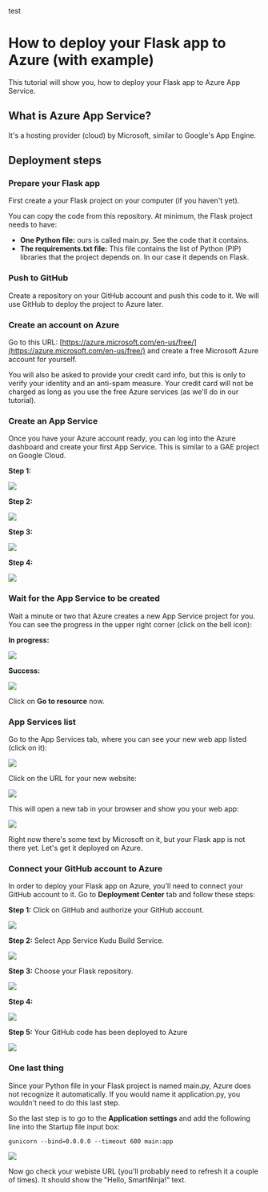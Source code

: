 test
# How to deploy your Flask app to Azure (with example)

This tutorial will show you, how to deploy your Flask app to Azure App Service.

## What is Azure App Service?

It's a hosting provider (cloud) by Microsoft, similar to Google's App Engine.

## Deployment steps

### Prepare your Flask app

First create a your Flask project on your computer (if you haven't yet).

You can copy the code from this repository. At minimum, the Flask project needs to have:

- **One Python file:** ours is called main.py. See the code that it contains.
- **The requirements.txt file:** This file contains the list of Python (PIP) libraries that the project depends on. In 
our case it depends on Flask.

### Push to GitHub

Create a repository on your GitHub account and push this code to it. We will use GitHub to deploy the project to Azure later.

### Create an account on Azure

Go to this URL: [https://azure.microsoft.com/en-us/free/](https://azure.microsoft.com/en-us/free/) and create a free 
Microsoft Azure account for yourself.

You will also be asked to provide your credit card info, but this is only to verify your identity and an anti-spam 
measure. Your credit card will not be charged as long as you use the free Azure services (as we'll do in our tutorial).

### Create an App Service

Once you have your Azure account ready, you can log into the Azure dashboard and create your first App Service. This is 
similar to a GAE project on Google Cloud.

**Step 1:**

![](img/create-app-service-1.png)

**Step 2:**

![](img/create-app-service-2.png)

**Step 3:**

![](img/create-app-service-3.png)

**Step 4:**

![](img/create-app-service-4.png)

### Wait for the App Service to be created

Wait a minute or two that Azure creates a new App Service project for you. You can see the progress in the upper right 
corner (click on the bell icon):

**In progress:**

![](img/app-service-created-1.png)

**Success:**

![](img/app-service-created-2.png)

Click on **Go to resource** now.

### App Services list

Go to the App Services tab, where you can see your new web app listed (click on it):

![](img/app-services-list.png)

Click on the URL for your new website:

![](img/browse-website-1a.png)

This will open a new tab in your browser and show you your web app:

![](img/browse-website-2.png)

Right now there's some text by Microsoft on it, but your Flask app is not there yet. Let's get it deployed on Azure.

### Connect your GitHub account to Azure

In order to deploy your Flask app on Azure, you'll need to connect your GitHub account to it. Go to **Deployment Center** 
tab and follow these steps:

**Step 1:** Click on GitHub and authorize your GitHub account.

![](img/deployment-1.png)

**Step 2:** Select App Service Kudu Build Service.

![](img/deployment-2.png)

**Step 3:** Choose your Flask repository.

![](img/deployment-3.png)

**Step 4:**

![](img/deployment-4.png)

**Step 5:** Your GitHub code has been deployed to Azure

![](img/deployment-5.png)

### One last thing

Since your Python file in your Flask project is named main.py, Azure does not recognize it automatically. If you would 
name it application.py, you wouldn't need to do this last step.

So the last step is to go to the **Application settings** and add the following line into the Startup file input box:

    gunicorn --bind=0.0.0.0 --timeout 600 main:app

![](img/startup-file.png)

Now go check your webiste URL (you'll probably need to refresh it a couple of times). It should show the 
"Hello, SmartNinja!" text.
